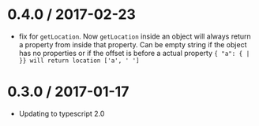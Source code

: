 
0.4.0 / 2017-02-23
==================
  * fix for `getLocation`. Now `getLocation` inside an object will always return a property from inside that property. Can be empty string if the object has no properties or if the offset is before a actual property  `{ "a": { | }} will return location ['a', ' ']`

0.3.0 / 2017-01-17
==================
  * Updating to typescript 2.0